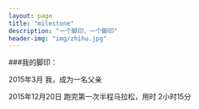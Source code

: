 ```yaml
---
layout: page
title: "milestone"
description: "一个脚印，一个脚印"
header-img: "img/zhihu.jpg"
---
```


###我的脚印：

2015年3月      我，成为一名父亲

2015年12月20日 跑完第一次半程马拉松，用时 2小时15分









